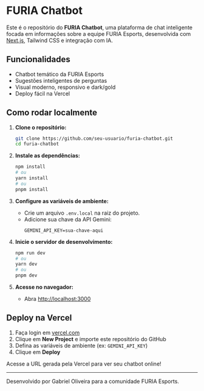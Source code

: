 # FURIA Chatbot

Este é o repositório do **FURIA Chatbot**, uma plataforma de chat inteligente focada em informações sobre a equipe FURIA
Esports, desenvolvida com [Next.js](https://nextjs.org), Tailwind CSS e integração com IA.

## Funcionalidades

- Chatbot temático da FURIA Esports
- Sugestões inteligentes de perguntas
- Visual moderno, responsivo e dark/gold
- Deploy fácil na Vercel

## Como rodar localmente

1. **Clone o repositório:**

   ```bash
   git clone https://github.com/seu-usuario/furia-chatbot.git
   cd furia-chatbot
   ```

2. **Instale as dependências:**

   ```bash
   npm install
   # ou
   yarn install
   # ou
   pnpm install
   ```

3. **Configure as variáveis de ambiente:**

   - Crie um arquivo `.env.local` na raiz do projeto.
   - Adicione sua chave da API Gemini:
     ```
     GEMINI_API_KEY=sua-chave-aqui
     ```

4. **Inicie o servidor de desenvolvimento:**

   ```bash
   npm run dev
   # ou
   yarn dev
   # ou
   pnpm dev
   ```

5. **Acesse no navegador:**
   - Abra [http://localhost:3000](http://localhost:3000)

## Deploy na Vercel

1. Faça login em [vercel.com](https://vercel.com)
2. Clique em **New Project** e importe este repositório do GitHub
3. Defina as variáveis de ambiente (ex: `GEMINI_API_KEY`)
4. Clique em **Deploy**

Acesse a URL gerada pela Vercel para ver seu chatbot online!

---

Desenvolvido por Gabriel Oliveira para a comunidade FURIA Esports.
